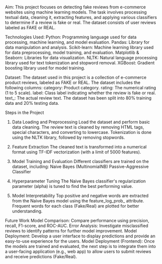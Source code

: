 Aim:
This project focuses on detecting fake reviews from e-commerce websites using machine learning models. The task involves processing textual data, cleaning it, extracting features, and applying various classifiers to determine if a review is fake or real. The dataset consists of user reviews labeled as FAKE or REAL.

Technologies Used:
Python: Programming language used for data processing, machine learning, and model evaluation.
Pandas: Library for data manipulation and analysis.
Scikit-learn: Machine learning library used for data preprocessing, model training, and evaluation.
Matplotlib & Seaborn: Libraries for data visualization.
NLTK: Natural language processing library used for text tokenization and stopword removal.
XGBoost: Gradient boosting library used for model training.


Dataset:
The dataset used in this project is a collection of e-commerce product reviews, labeled as FAKE or REAL. The dataset includes the following columns:
category: Product category.
rating: The numerical rating (1 to 5 scale).
label: Class label indicating whether the review is fake or real.
text_: The actual review text.
The dataset has been split into 80% training data and 20% testing data.


Steps in the Project

1. Data Loading and Preprocessing
Load the dataset and perform basic data cleaning.
The review text is cleaned by removing HTML tags, special characters, and converting to lowercase.
Tokenization is done using the NLTK library, followed by removing stopwords.

2. Feature Extraction
The cleaned text is transformed into a numerical format using TF-IDF vectorization (with a limit of 5000 features).

3. Model Training and Evaluation
Different classifiers are trained on the dataset, including:
Naive Bayes (MultinomialNB)
Passive-Aggressive Classifier

4. Hyperparameter Tuning
The Naive Bayes classifier's regularization parameter (alpha) is tuned to find the best performing value.

5. Model Interpretability
Top positive and negative words are extracted from the Naive Bayes model using the feature_log_prob_ attribute.
Frequent words for each class (Fake/Real) are plotted for better understanding.

Future Work
Model Comparison: Compare performance using precision, recall, F1-score, and ROC-AUC.
Error Analysis: Investigate misclassified reviews to identify patterns for further model improvement.
Model Deployment: Develop a user interface to display predictions and provide an easy-to-use experience for the users.
Model Deployment (Frontend): Once the models are trained and evaluated, the next step is to integrate them into a user-facing application (e.g., web app) to allow users to submit reviews and receive predictions (Fake/Real).